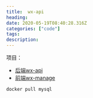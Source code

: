 ```yaml
---
title:  wx-api
heading:
date: 2020-05-19T08:40:28.316Z
categories: ["code"]
tags: 
description: 
---
```


项目：
- [后端wx-api](https://github.com/niefy/wx-api)
- [前端wx-manage](https://github.com/niefy/wx-manage)

```
docker pull mysql

```